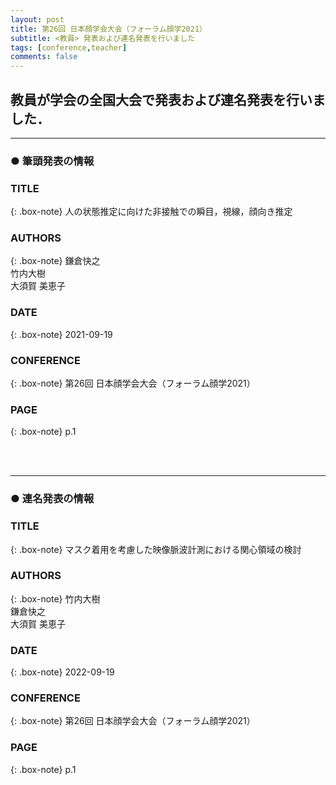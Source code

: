 ```yaml
---
layout: post
title: 第26回 日本顔学会大会（フォーラム顔学2021）
subtitle: <教員> 発表および連名発表を行いました
tags: [conference,teacher]
comments: false
---
```

## 教員が学会の全国大会で発表および連名発表を行いました．

<hr>

### ● 筆頭発表の情報

### TITLE

{: .box-note}
人の状態推定に向けた非接触での瞬目，視線，顔向き推定

### AUTHORS

{: .box-note}
鎌倉快之<br>
竹内大樹<br>
大須賀 美恵子

### DATE

{: .box-note}
2021-09-19


### CONFERENCE

{: .box-note}
第26回 日本顔学会大会（フォーラム顔学2021）

### PAGE

{: .box-note}
p.1

<br><br>
<hr>

### ● 連名発表の情報

### TITLE

{: .box-note}
マスク着用を考慮した映像脈波計測における関心領域の検討

### AUTHORS

{: .box-note}
竹内大樹<br>
鎌倉快之<br>
大須賀 美恵子

### DATE

{: .box-note}
2022-09-19


### CONFERENCE

{: .box-note}
第26回 日本顔学会大会（フォーラム顔学2021）

### PAGE

{: .box-note}
p.1
